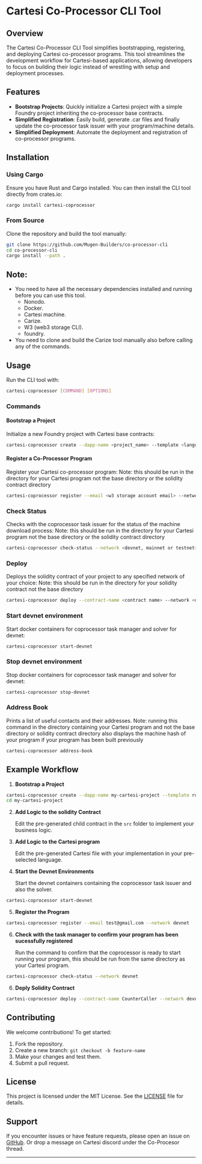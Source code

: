 # Cartesi Co-Processor CLI Tool

## Overview

The Cartesi Co-Processor CLI Tool simplifies bootstrapping, registering, and deploying Cartesi co-processor programs. This tool streamlines the development workflow for Cartesi-based applications, allowing developers to focus on building their logic instead of wrestling with setup and deployment processes.

## Features

- **Bootstrap Projects**: Quickly initialize a Cartesi project with a simple Foundry project inheriting the co-processor base contracts.
- **Simplified Registration**: Easily build, generate .car files and finally update the co-processor task issuer with your program/machine details.
- **Simplified Deployment**: Automate the deployment and registration of co-processor programs.

## Installation

### Using Cargo

Ensure you have Rust and Cargo installed. You can then install the CLI tool directly from crates.io:

```bash
cargo install cartesi-coprocessor
```

### From Source

Clone the repository and build the tool manually:

```bash
git clone https://github.com/Mugen-Builders/co-processor-cli
cd co-processor-cli
cargo install --path .
```

## Note:

- You need to have all the necessary dependencies installed and running before you can use this tool.
  - Nonodo.
  - Docker.
  - Cartesi machine.
  - Carize.
  - W3 (web3 storage CLI).
  - foundry.
- You need to clone and build the Carize tool manually also before calling any of the commands.

## Usage

Run the CLI tool with:

```bash
cartesi-coprocessor [COMMAND] [OPTIONS]
```

### Commands

#### Bootstrap a Project

Initialize a new Foundry project with Cartesi base contracts:

```bash
cartesi-coprocessor create --dapp-name <project_name> --template <language template>
```

#### Register a Co-Processor Program

Register your Cartesi co-processor program:
Note: this should be run in the directory for your Cartesi program not the base directory or the solidity contract directory

```bash
cartesi-coprocessor register --email <w3 storage account email> --network <devnet, mainnet or testnet>
```

### Check Status

Checks with the coprocessor task issuer for the status of the machine download process:
Note: this should be run in the directory for your Cartesi program not the base directory or the solidity contract directory

```bash
cartesi-coprocessor check-status --network <devnet, mainnet or testnet>
```

### Deploy

Deploys the solidity contract of your project to any specified network of your choice:
Note: this should be run in the directory for your solidity contract not the base directory

```bash
cartesi-coprocessor deploy --contract-name <contract name> --network <devnet, mainnet or testnet> --constructor-args <Add as musch argument as needed seperated by single space>
```

### Start devnet environment

Start docker containers for coprocessor task manager and solver for devnet:

```bash
cartesi-coprocessor start-devnet
```

### Stop devnet environment

Stop docker containers for coprocessor task manager and solver for devnet:

```bash
cartesi-coprocessor stop-devnet
```

### Address Book

Prints a list of useful contacts and their addresses.
Note: running this command in the directory containing your Cartesi program and not the base directory or solidity contract directory also displays the machine hash of your program if your program has been built previously

```bash
cartesi-coprocessor address-book
```

## Example Workflow

1. **Bootstrap a Project**

```bash
cartesi-coprocessor create --dapp-name my-cartesi-project --template rust
cd my-cartesi-project
```

2. **Add Logic to the solidity Contract**

   Edit the pre-generated child contract in the `src` folder to implement your business logic.

3. **Add Logic to the Cartesi program**

   Edit the pre-generated Cartesi file with your implementation in your pre-selected language.

4. **Start the Devnet Environments**

   Start the devnet containers containing the coprocessor task issuer and also the solver.

```bash
cartesi-coprocessor start-devnet
```

5. **Register the Program**

```bash
cartesi-coprocessor register --email test@gmail.com --network devnet
```

6. **Check with the task manager to confirm your program has been sucessfully registered**

   Run the command to confirm that the coprocessor is ready to start running your program, this should be run from the same directory as your Cartesi program.

```bash
cartesi-coprocessor check-status --network devnet
```

6. **Deply Solidity Contract**

```bash
cartesi-coprocessor deploy --contract-name CounterCaller --network devnet --constructor-args 0x95401dc811bb5740090279Ba06cfA8fcF6113778 0x69d8519f2b52b73e547ba150698732c586e083ad8a56e53ca8a8227b02983f6c
```

## Contributing

We welcome contributions! To get started:

1. Fork the repository.
2. Create a new branch: `git checkout -b feature-name`
3. Make your changes and test them.
4. Submit a pull request.

## License

This project is licensed under the MIT License. See the [LICENSE](./LICENSE) file for details.

## Support

If you encounter issues or have feature requests, please open an issue on [GitHub](https://github.com/Mugen-Builders/co-processor-cli/issues).
Or drop a message on Cartesi discord under the Co-Procesor thread.

---
